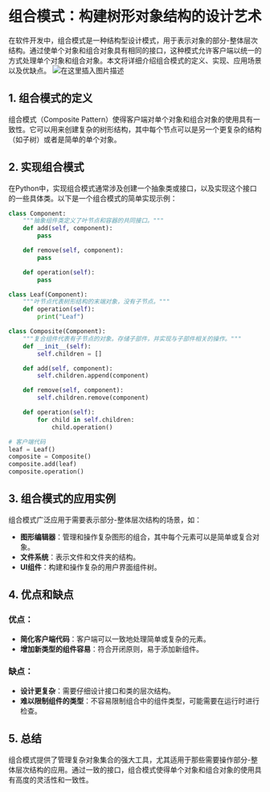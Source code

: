 # 组合模式：构建树形对象结构的设计艺术

在软件开发中，组合模式是一种结构型设计模式，用于表示对象的部分-整体层次结构。通过使单个对象和组合对象具有相同的接口，这种模式允许客户端以统一的方式处理单个对象和组合对象。本文将详细介绍组合模式的定义、实现、应用场景以及优缺点。
![在这里插入图片描述](https://img-blog.csdnimg.cn/direct/b32677d307ed4573ab63668b47ef1824.webp#pic_center)

## 1. 组合模式的定义

组合模式（Composite Pattern）使得客户端对单个对象和组合对象的使用具有一致性。它可以用来创建复杂的树形结构，其中每个节点可以是另一个更复杂的结构（如子树）或者是简单的单个对象。

## 2. 实现组合模式

在Python中，实现组合模式通常涉及创建一个抽象类或接口，以及实现这个接口的一些具体类。以下是一个组合模式的简单实现示例：

```python
class Component:
    """抽象组件类定义了叶节点和容器的共同接口。"""
    def add(self, component):
        pass

    def remove(self, component):
        pass

    def operation(self):
        pass

class Leaf(Component):
    """叶节点代表树形结构的末端对象，没有子节点。"""
    def operation(self):
        print("Leaf")

class Composite(Component):
    """复合组件代表有子节点的对象。存储子部件，并实现与子部件相关的操作。"""
    def __init__(self):
        self.children = []

    def add(self, component):
        self.children.append(component)

    def remove(self, component):
        self.children.remove(component)

    def operation(self):
        for child in self.children:
            child.operation()

# 客户端代码
leaf = Leaf()
composite = Composite()
composite.add(leaf)
composite.operation()
```

## 3. 组合模式的应用实例

组合模式广泛应用于需要表示部分-整体层次结构的场景，如：

- **图形编辑器**：管理和操作复杂图形的组合，其中每个元素可以是简单或复合对象。
- **文件系统**：表示文件和文件夹的结构。
- **UI组件**：构建和操作复杂的用户界面组件树。

## 4. 优点和缺点

### 优点：
- **简化客户端代码**：客户端可以一致地处理简单或复杂的元素。
- **增加新类型的组件容易**：符合开闭原则，易于添加新组件。

### 缺点：
- **设计更复杂**：需要仔细设计接口和类的层次结构。
- **难以限制组件的类型**：不容易限制组合中的组件类型，可能需要在运行时进行检查。

## 5. 总结

组合模式提供了管理复杂对象集合的强大工具，尤其适用于那些需要操作部分-整体层次结构的应用。通过一致的接口，组合模式使得单个对象和组合对象的使用具有高度的灵活性和一致性。
